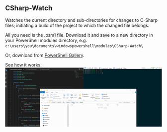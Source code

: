 ## CSharp-Watch ##

Watches the current directory and sub-directories for changes to C-Sharp files; initiating a build of the project to which the changed file belongs.

All you need is the .psm1 file. Download it and save to a new directory in your PowerShell modules directory, e.g.
`c:\users\you\documents\windowspowershell\modules\CSharp-Watch\`

Or, download from [PowerShell Gallery](https://www.powershellgallery.com/packages/CSharp-Watch/1.0).

See how it works: ![](https://github.com/testpattern/CSharp-Watch/blob/master/CSharp-Watch.gif)
